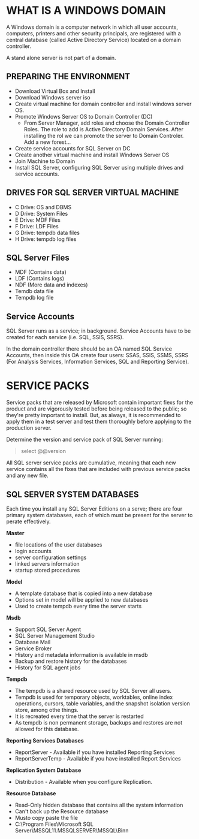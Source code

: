 # WHAT IS A WINDOWS DOMAIN

A Windows domain is a computer network in which all user accounts, computers, printers and other security principals, are registered with a central database (called Active Directory Service) located on a domain controller.

A stand alone server is not part of a domain.

## PREPARING THE ENVIRONMENT

- Download Virtual Box and Install
- Download Windows server iso
- Create virtual machine for domain controller and install windows server OS.
- Promote Windows Server OS to Domain Controller (DC)
    - From Server Manager, add roles and choose the Domain Controller Roles. The role to add is Active Directory Domain Services. After installing the rol we can promote the server to Domain Controler. Add a new forest...
- Create service accounts for SQL Server on DC
- Create another virtual machine and install Windows Server OS
- Join Machine to Domain
- Install SQL Server, configuring SQL Server using multiple drives and service accounts.

## DRIVES FOR SQL SERVER VIRTUAL MACHINE

- C Drive: OS and DBMS
- D Drive: System Files
- E Drive: MDF Files
- F Drive: LDF Files
- G Drive: tempdb data files
- H Drive: tempdb log files

## SQL Server Files

- MDF (Contains data)
- LDF (Contains logs)
- NDF (More data and indexes)
- Temdb data file
- Tempdb log file

## Service Accounts

SQL Server runs as a service; in background. Service Accounts have to be created for each service (i.e. SQL, SSIS, SSRS).

In the domain controller there should be an OA named SQL Service Accounts, then inside this OA create four users: SSAS, SSIS, SSMS, SSRS (For Analysis Services, Information Services, SQL and Reporting Service).

# SERVICE PACKS

Service packs that are released by Microsoft contain important fiexs for the product and are vigorously tested before being released to the public; so they're pretty important to install. But, as always, it is recommended to apply them in a test server and test them thoroughly before applying to the production server.

Determine the version and service pack of SQL Server running:

> select @@version

All SQL server service packs are cumulative, meaning that each new service contains all the fixes that are included with previous service packs and any new file.

## SQL SERVER SYSTEM DATABASES

Each time you install any SQL Server Editions on a serve; there are four primary system databases, each of which must be present for the server to perate effectively.

**Master**
- file locations of the user databases
- login accounts
- server configuration settings
- linked servers information
- startup stored procedures

**Model**
- A template database that is copied into a new database
- Options set in model will be applied to new databases
- Used to create tempdb every time the server starts

**Msdb**
- Support SQL Server Agent
- SQL Server Management Studio
- Database Mail
- Service Broker
- History and metadata information is available in msdb
- Backup and restore history for the databases
- History for SQL agent jobs

**Tempdb**
- The tempdb is a shared resource used by SQL Server all users.
- Tempdb is used for temporary objects, worktables, online index operations, cursors, table variables, and the snapshot isolation version store, among othe things.
- It is recreated every time that the server is restarted
- As tempdb is non permanent storage, backups and restores are not allowed for this database.

**Reporting Services Databases**
- ReportServer - Available if you have installed Reporting Services
- ReportServerTemp - Available if you have installed Report Services

**Replication System Database**
- Distribution - Available when you configure Replication.

**Resource Database**
- Read-Only hidden database that contains all the system information
- Can't back up the Resource database
- Musto copy paste the file
- C:\Program Files\Microsoft SQL Server\MSSQL11.MSSQLSERVER\MSSQL\Binn
